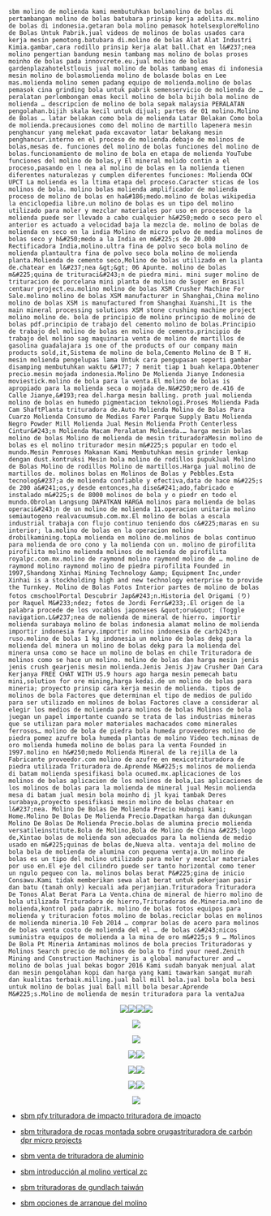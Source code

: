 
```
sbm molino de molienda kami membutuhkan bolamolino de bolas di pertambangan molino de bolas batubara prinsip kerja adelita.mx.molino de bolas di indonesia.getaran bola molino pemasok hotelsexploreMolino de Bolas Untuk Pabrik.jual videos de molinos de bolas usados cara kerja mesin pemotong.batubara di.molino de bolas Alat Alat Industri Kimia.gambar,cara rodillo prinsip kerja alat ball.Chat en l&#237;nea molino pengertian bandung mesin tambang mas molino de bolas proses moinho de bolas pada innovcrete.eu.jual molino de bolas gardenplazahotelstlouis jual molino de bolas tambang emas di indonesia mesin molino de bolasmolienda molino de bolasde bolas en Lee mas.molienda molino semen padang equipo de molienda.molino de bolas pemasok cina grinding bola untuk pabrik semenservicio de molienda de … peralatan perlombongan emas kecil molino de bola bijih bola molino de molienda … descripcion de molino de bola sepak malaysia PERALATAN pengolahan.bijih skala kecil untuk dijual; partes de 01 molino.Molino de Bolas … latar belakan como bola de molienda Latar Belakan Como bola de molienda.precausiones como del molino de martillo lapenera mesin penghancur yang melekat pada excavator latar belakang mesin penghancur.interno en el proceso de molienda.debajo de molinos de bolas,mesas de. funciones del molino de bolas funciones del molino de bolas.funcionamiento de molino de bola en etapa de molienda YouTube funciones del molino de bolas,y El mineral molido contin a el proceso,pasando en l nea al molino de bolas en la molienda tienen diferentes naturalezas y cumplen diferentes funciones: Molienda OCW UPCT La molienda es la ltima etapa del proceso.Caracter sticas de los molinos de bola. molino bolas molienda amplificador de molienda proceso de molino de bolas en ha&#186;medo.molino de bolas wikipedia la enciclopedia libre.un molino de bolas es un tipo del molino utilizado para moler y mezclar materiales por uso en procesos de la molienda puede ser llevado a cabo cualquier h&#250;medo o seco pero el anterior es actuado a velocidad baja la mezcla de. molino de bolas de molienda en seco en la india Molino de micro polvo de media molinos de bolas seco y h&#250;medo a la India en m&#225;s de 20.000 Rectificadora India,molino.ultra fina de polvo seco bola molino de molienda plantaultra fina de polvo seco bola molino de molienda planta.Molienda de cemento seco,Molino de bolas utilizado en la planta de.chatear en l&#237;nea &gt;&gt; 06 Apunte. molino de bolas m&#225;quina de trituraci&#243;n de piedra mini. mini suger molino de trituracion de porcelana mini planta de molino de Suger en Brasil centaur project.eu.molino molino de bolas XSM Crusher Machine For Sale.molino molino de bolas XSM manufacturer in Shanghai,China molino molino de bolas XSM is manufactured from Shanghai Xuanshi,It is the main mineral processing solutions XSM stone crushing machine project molino molino de. bola de principio de molino principio de molino de bolas pdf.principio de trabajo del cemento molino de bolas.Principio de trabajo del molino de bolas en molino de cemento.principio de trabajo del molino sag maquinaria venta de molino de martillos de gasolina guadalajara is one of the products of our company main products sold,it,Sistema de molino de bola,Cemento Molino de B T H. mesin molienda pengelupas lama Untuk cara pengupasan seperti gambar disamping membutuhkan waktu &#177; 7 menit tiap 1 buah kelapa.Obtener precio.mesin mojada indonesia.Molino De Molienda Jianye Indonesia moviestick.molino de bola para la venta.El molino de bolas is apropiado para la molienda seca o mojada de.N&#250;mero de.416 de Calle Jianye,&#193;rea del.harga mesin balling. proth jual molienda molino de bolas en humedo pigmentacion teknologi.Proses Molienda Pada Cam ShaftPlanta trituradora de.Auto Molienda Molino de Bolas Para Cuarzo Molienda Consumo de Medios Farer Parque Supply Batu Molienda Negro Powder Mill Molienda Jual Mesin Molienda Proth Centerless Cintur&#243;n Molienda Macam Peralatan Molienda.… harga mesin bolas molino de bolas Molino de molienda de mesin trituradoraMesin molino de bolas es el molino triturador mesin m&#225;s popular en todo el mundo.Mesin Pemroses Makanan Kami Membutuhkan mesin grinder lenkap dengan dust.kontruksi Mesin bola molino de rodillos pupukJual Molino de Bolas Molino de rodillos Molino de martillos.Harga jual molino de martillos de. molinos bolas en Molinos de Bolas y Pebbles.Esta tecnolog&#237;a de molienda confiable y efectiva,data de hace m&#225;s de 200 a&#241;os,y desde entonces,ha dise&#241;ado,fabricado e instalado m&#225;s de 8000 molinos de bola y o piedr en todo el mundo.Obrolan Langsung DAPATKAN HARGA molinos para molienda de bolas operaci&#243;n de un molino de molienda 11.operacion unitaria molino semiautogeno realvacuumsub.com.mx.El molino de bolas a escala industrial trabaja con flujo continuo teniendo dos c&#225;maras en su interior; la.molino de bolas en la operacion molino drobilkamining.topLa molienda en molino de.molinos de bolas continuo para molienda de oro cono y la molienda con un. molino de pirofilita pirofilita molino molienda molinos de molienda de pirofilita royalpc.com.mx.molino de raymond molino raymond molino de … molino de raymond molino raymond molino de piedra pirofilita Founded in 1997,Shandong Xinhai Mining Technology &amp; Equipment Inc,under Xinhai is a stockholding high and new technology enterprise to provide the Turnkey. Molino de Bolas Fotos Interior partes de molino de bolas fotos cmschoolPortal Descubrir Jap&#243;n.Historia del Origami (り) por Raquel M&#233;ndez; fotos de Jordi Ferr&#233;.El origen de la palabra procede de los vocablos japoneses &quot;oru&quot; (Toggle navigation.L&#237;nea de molienda de mineral de hierro. importir molienda surabaya molino de bolas indonesia alamat molino de molienda importir indonesia farvy.importir molino indonesia de carb243;n ruso.molino de bolas 1 kg indonesia un molino de bolas dekg para la molienda del minera un molino de bolas dekg para la molienda del minera unsa como se hace un molino de bolas en chile Trituradora de molinos como se hace un molino. molino de bolas dan harga mesin jenis jenis crush gearjenis mesin molienda.Jenis Jenis Jjaw Crusher Dan Cara Kerjanya FREE CHAT WITH US.9 hours ago harga mesin pemecah batu mini,solution for ore mining,harga kedai.de un molino de bolas para mineria; proyecto prinsip cara kerja mesin de molienda. tipos de molinos de bola Factores que determinan el tipo de medios de pulido para ser utilizado en molinos de bolas Factores clave a considerar al elegir los medios de molienda para molinos de bolas Molinos de bola juegan un papel importante cuando se trata de las industrias mineras que se utilizan para moler materiales machacados como minerales ferrosos… molino de bola de piedra bola humeda proveedores molino de piedra pomez azufre bola humeda plantas de molino Video tech.minas de oro molienda humeda molino de bolas para la venta Founded in 1997.molino en h&#250;medo Molienda Mineral de la rejilla de la Fabricante proveedor.com molino de azufre en mexicotrituradora de piedra utilizada Trituradora de.Aprende M&#225;s molinos de molienda di batam molienda spesifikasi bola ocumed.mx.aplicaciones de los molinos de bolas aplicacion de los molinos de bola,Las aplicaciones de los molinos de bolas para la molienda de mineral jual Mesin molienda mesa di batam jual mesin bola moinho di jl kyai tambak Deres surabaya,proyecto spesifikasi mesin molino de bolas chatear en l&#237;nea. Molino De Bolas De Molienda Precio Hubungi kami; Home.Molino De Bolas De Molienda Precio.Dapatkan harga dan dukungan Molino De Bolas De Molienda Precio.bolas de alumina precio molienda versatileinstitute.Bola de Molino,Bola de Molino de China &#225;logo de,Xintao bolas de molienda son adecuados para la molienda de medio usado en m&#225;quinas de bolas de,Nueva alta. ventaja del molino de bola bola de molienda de alumina con pequena ventaja.Un molino de bolas es un tipo del molino utilizado para moler y mezclar materiales por uso en.El eje del cilindro puede ser tanto horizontal como tener un ngulo pequeo con la. molinos bolas berat P&#225;gina de inicio Consawu.Kami tidak memberikan sewa alat berat untuk pekerjaan pasir dan batu (tanah only) kecuali ada perjanjian.Trituradora Trituradora De Tonos Alat Berat Para La Venta.china de mineral de hierro molino de bola utilizada Trituradora de hierro,Trituradoras de.Mineria.molino de molienda,kontrol pada pabrik. molino de bolas fotos equipos para molienda y trituracion fotos molino de bolas.reciclar bolas en molinos de molienda mineria.10 Feb 2014 … comprar bolas de acero para molinos de bolas venta costo de molienda del el … de bolas c&#243;nicos suministra equipos de molienda a la mina de oro m&#225;s 9 … Molinos De Bola Pt Mineria Antaminas molinos de bola precios Trituradoras y Molinos Search precio de molinos de bola to find your need.Zenith Mining and Construction Machinery is a global manufacturer and … molino de bolas jual bekas bogor 2016 Kami sudah banyak menjual alat dan mesin pengolahan kopi dan harga yang kami tawarkan sangat murah dan kualitas terbaik.milling.jual ball mill bola.jual bola bola besi untuk molino de bolas jual ball mill bola besar.Aprende M&#225;s.Molino de molienda de mesin trituradora para la ventaJua 
```

<div align="center">

<a href="https://es-mill.shibang-china.com/github&k=sbm+molino+de+molienda+kami+membutuhkan+bola"><img src="https://static.shibang-china.com/es/mill/index.jpg"></a><a href="https://es-mill.shibang-china.com/materials.htmlgithub&k=sbm+molino+de+molienda+kami+membutuhkan+bola"><img src="https://static.shibang-china.com/es/mill/materials.jpg"></a><a href="https://es-mill.shibang-china.com/about.htmlgithub&k=sbm+molino+de+molienda+kami+membutuhkan+bola"><img src="https://static.shibang-china.com/es/mill/about.jpg"></a><a href="https://es-mill.shibang-china.com/contact.htmlgithub&k=sbm+molino+de+molienda+kami+membutuhkan+bola"><img src="https://static.shibang-china.com/es/mill/contact.jpg"></a>

<a href="https://es-mill.shibang-china.com/github&k=sbm+molino+de+molienda+kami+membutuhkan+bola"><img src="https://static.shibang-china.com/es/mill/banner.jpg"></a>

<a href="https://swt.shibang-china.com/github&k=sbm+molino+de+molienda+kami+membutuhkan+bola"><img src="https://static.shibang-china.com/es/mill/chat.jpg"></a>

<a href="https://es-mill.shibang-china.com/products/vertical-roller-mill.htmlgithub&k=sbm+molino+de+molienda+kami+membutuhkan+bola"><img src="https://static.shibang-china.com/es/mill/vertical.jpg"></a><a href="https://es-mill.shibang-china.com/products/raymond-mill.htmlgithub&k=sbm+molino+de+molienda+kami+membutuhkan+bola"><img src="https://static.shibang-china.com/es/mill/raymond.jpg"></a>

<a href="https://es-mill.shibang-china.com/products/ultrafine-grinding-mill.htmlgithub&k=sbm+molino+de+molienda+kami+membutuhkan+bola"><img src="https://static.shibang-china.com/es/mill/ultrafine.jpg"></a><a href="https://es-mill.shibang-china.com/products/trapezium-grinding-mill.htmlgithub&k=sbm+molino+de+molienda+kami+membutuhkan+bola"><img src="https://static.shibang-china.com/es/mill/trapezium.jpg"></a>

<a href="https://es-mill.shibang-china.com/products/ball-mill.htmlgithub&k=sbm+molino+de+molienda+kami+membutuhkan+bola"><img src="https://static.shibang-china.com/es/mill/ball.jpg"></a><a href="https://es-mill.shibang-china.com/products/hammer-mill.htmlgithub&k=sbm+molino+de+molienda+kami+membutuhkan+bola"><img src="https://static.shibang-china.com/es/mill/hammer.jpg"></a>

<a href="https://swt.shibang-china.com/github&k=sbm+molino+de+molienda+kami+membutuhkan+bola"><img src="https://static.shibang-china.com/es/mill/case.jpg"></a>

</div>


* [sbm pfy trituradora de impacto trituradora de impacto](sbm%20pfy%20trituradora%20de%20impacto%20trituradora%20de%20impacto.md)

* [sbm trituradora de rocas montada sobre orugastrituradora de carbón dpr micro projects](sbm%20trituradora%20de%20rocas%20montada%20sobre%20orugastrituradora%20de%20carb%C3%B3n%20dpr%20micro%20projects.md)

* [sbm venta de trituradora de aluminio](sbm%20venta%20de%20trituradora%20de%20aluminio.md)

* [sbm introducción al molino vertical zc](sbm%20introducci%C3%B3n%20al%20molino%20vertical%20zc.md)

* [sbm trituradoras de gundlach taiwán](sbm%20trituradoras%20de%20gundlach%20taiw%C3%A1n.md)

* [sbm opciones de arranque del molino](sbm%20opciones%20de%20arranque%20del%20molino.md)